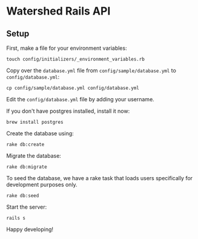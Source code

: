 # Watershed Rails API

## Setup

First, make a file for your environment variables:

    touch config/initializers/_environment_variables.rb

Copy over the `database.yml` file from `config/sample/database.yml` to `config/database.yml`:

    cp config/sample/database.yml config/database.yml

Edit the `config/database.yml` file by adding your username.

If you don't have postgres installed, install it now:

    brew install postgres

Create the database using:

    rake db:create

Migrate the database:

    rake db:migrate

To seed the database, we have a rake task that loads users specifically for development purposes only.

    rake db:seed

Start the server:

    rails s

Happy developing!

